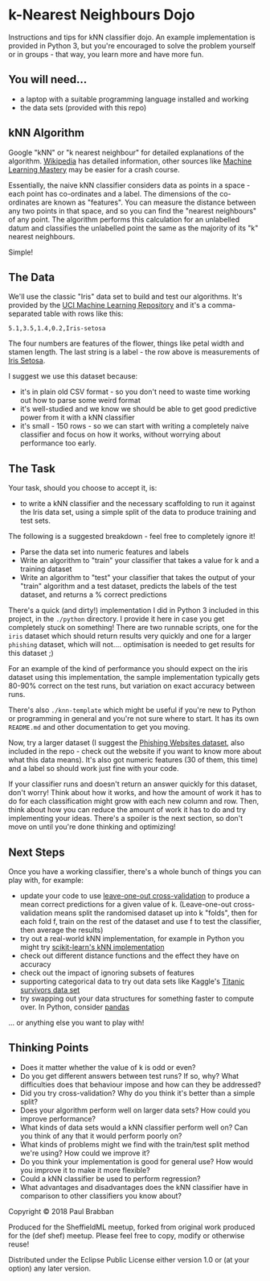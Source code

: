 # k-Nearest Neighbours Dojo

Instructions and tips for kNN classifier dojo.
An example implementation is provided in Python 3, but you're encouraged to solve the problem yourself or in groups - that way, you learn more and have more fun.

## You will need...

* a laptop with a suitable programming language installed and working
* the data sets (provided with this repo)

## kNN Algorithm

Google "kNN" or "k nearest neighbour" for detailed explanations of the algorithm. [Wikipedia](https://en.wikipedia.org/wiki/K-nearest_neighbors_algorithm) has detailed information, other sources like [Machine Learning Mastery](http://machinelearningmastery.com/k-nearest-neighbors-for-machine-learning/) may be easier for a crash course.

Essentially, the naive kNN classifier considers data as points in a space - each point has co-ordinates and a label.
The dimensions of the co-ordinates are known as "features".
You can measure the distance between any two points in that space, and so you can find the "nearest neighbours" of any point.
The algorithm performs this calculation for an unlabelled datum and classifies the unlabelled point the same as the majority of its "k" nearest neighbours.

Simple!

## The Data

We'll use the classic "Iris" data set to build and test our algorithms.
It's provided by the [UCI Machine Learning Repository](https://archive.ics.uci.edu/ml/datasets/Iris) and it's a comma-separated table with rows like this:

`5.1,3.5,1.4,0.2,Iris-setosa`

The four numbers are features of the flower, things like petal width and stamen length.
The last string is a label - the row above is measurements of [Iris Setosa](https://en.wikipedia.org/wiki/Iris_setosa).

I suggest we use this dataset because:
* it's in plain old CSV format - so you don't need to waste time working out how to parse some weird format
* it's well-studied and we know we should be able to get good predictive power from it with a kNN classifier
* it's small - 150 rows - so we can start with writing a completely naive classifier and focus on how it works, without worrying about performance too early.

## The Task

Your task, should you choose to accept it, is:
* to write a kNN classifier and the necessary scaffolding to run it against the Iris data set, using a simple split of the data to produce training and test sets.

The following is a suggested breakdown - feel free to completely ignore it!

* Parse the data set into numeric features and labels
* Write an algorithm to "train" your classifier that takes a value for k and a training dataset
* Write an algorithm to "test" your classifier that takes the output of your "train" algorithm and a test dataset, predicts the labels of the test dataset, and returns a % correct predictions

There's a quick (and dirty!) implementation I did in Python 3 included in this project, in the `./python` directory.
I provide it here in case you get completely stuck on something!
There are two runnable scripts, one for the `iris` dataset which should return results very quickly and one for a larger `phishing` dataset, which will not.... optimisation is needed to get results for this dataset ;)

For an example of the kind of performance you should expect on the iris dataset using this implementation, the sample implementation typically gets 80-90% correct on the test runs, but variation on exact accuracy between runs.

There's also `./knn-template` which might be useful if you're new to Python or programming in general and you're not sure where to start. It has its own `README.md` and other documentation to get you moving.

Now, try a larger dataset (I suggest the [Phishing Websites dataset](https://archive.ics.uci.edu/ml/datasets/Phishing+Websites), also included in the repo - check out the website if you want to know more about what this data means).
It's also got numeric features (30 of them, this time) and a label so should work just fine with your code.

If your classifier runs and doesn't return an answer quickly for this dataset, don't worry!
Think about how it works, and how the amount of work it has to do for each classification might grow
with each new column and row.
Then, think about how you can reduce the amount of work it has to do and try implementing your ideas.
There's a spoiler is the next section, so don't move on until you're done thinking and optimizing!

## Next Steps

Once you have a working classifier, there's a whole bunch of things you can play with, for example:

* update your code to use [leave-one-out cross-validation](https://en.wikipedia.org/wiki/Cross-validation_(statistics#Leave-one-out_cross-validation)) to produce a mean correct predictions for a given value of k. (Leave-one-out cross-validation means split the randomised dataset up into k "folds", then for each fold f, train on the rest of the dataset and use f to test the classifier, then average the results)
* try out a real-world kNN implementation, for example in Python you might try [scikit-learn's kNN implementation](http://scikit-learn.org/stable/modules/neighbors.html)
* check out different distance functions and the effect they have on accuracy
* check out the impact of ignoring subsets of features
* supporting categorical data to try out data sets like Kaggle's [Titanic survivors data set](https://www.kaggle.com/c/titanic)
* try swapping out your data structures for something faster to compute over. In Python, consider [pandas](https://pandas.pydata.org/pandas-docs/stable/)

... or anything else you want to play with!

## Thinking Points

* Does it matter whether the value of k is odd or even?
* Do you get different answers between test runs? If so, why? What difficulties does that behaviour impose and how can they be addressed?
* Did you try cross-validation? Why do you think it's better than a simple split?
* Does your algorithm perform well on larger data sets? How could you improve performance?
* What kinds of data sets would a kNN classifier perform well on? Can you think of any that it would perform poorly on?
* What kinds of problems might we find with the train/test split method we're using? How could we improve it?
* Do you think your implementation is good for general use? How would you improve it to make it more flexible?
* Could a kNN classifier be used to perform regression?
* What advantages and disadvantages does the kNN classifier have in comparison to other classifiers you know about?

Copyright © 2018 Paul Brabban

Produced for the SheffieldML meetup, forked from original work produced for the (def shef) meetup.
Please feel free to copy, modify or otherwise reuse!

Distributed under the Eclipse Public License either version 1.0 or (at
your option) any later version.
